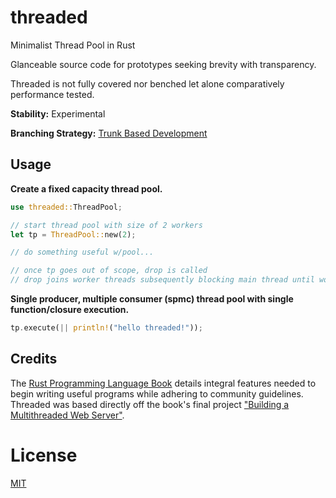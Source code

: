 # threaded

Minimalist Thread Pool in Rust

Glanceable source code for prototypes seeking brevity with transparency.

Threaded is not fully covered nor benched let alone comparatively performance tested.

**Stability:** Experimental

**Branching Strategy:** [Trunk Based Development](https://trunkbaseddevelopment.com/)

## Usage

**Create a fixed capacity thread pool.**

```rust
use threaded::ThreadPool;

// start thread pool with size of 2 workers
let tp = ThreadPool::new(2);

// do something useful w/pool...

// once tp goes out of scope, drop is called
// drop joins worker threads subsequently blocking main thread until workers finish
```

**Single producer, multiple consumer (spmc) thread pool with single function/closure execution.**

```rust
tp.execute(|| println!("hello threaded!"));
```

## Credits

The [Rust Programming Language Book](https://doc.rust-lang.org/book/) details integral features needed to begin writing useful programs while adhering to community guidelines. Threaded was based directly off the book's final project ["Building a Multithreaded Web Server"](https://doc.rust-lang.org/book/ch20-00-final-project-a-web-server.html).

# License

[MIT](LICENSE)
